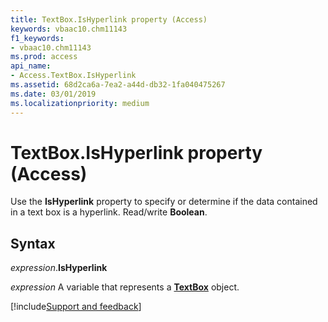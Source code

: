 ```yaml
---
title: TextBox.IsHyperlink property (Access)
keywords: vbaac10.chm11143
f1_keywords:
- vbaac10.chm11143
ms.prod: access
api_name:
- Access.TextBox.IsHyperlink
ms.assetid: 68d2ca6a-7ea2-a44d-db32-1fa040475267
ms.date: 03/01/2019
ms.localizationpriority: medium
---
```



# TextBox.IsHyperlink property (Access)

Use the **IsHyperlink** property to specify or determine if the data contained in a text box is a hyperlink. Read/write **Boolean**.


## Syntax

_expression_.**IsHyperlink**

_expression_ A variable that represents a **[TextBox](Access.TextBox.md)** object.



[!include[Support and feedback](~/includes/feedback-boilerplate.md)]